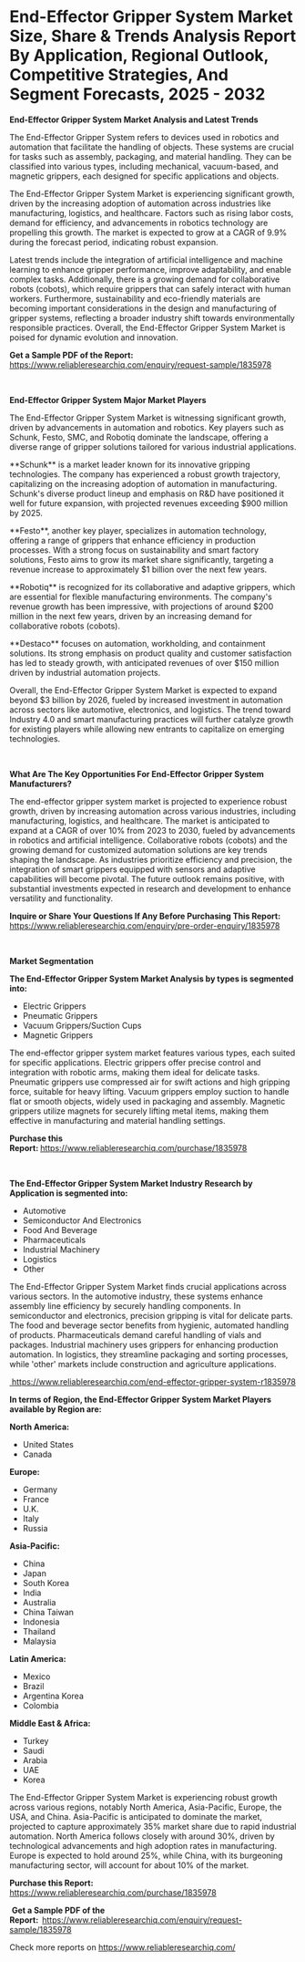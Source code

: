 <p><h1>End-Effector Gripper System Market Size, Share & Trends Analysis Report By Application, Regional Outlook, Competitive Strategies, And Segment Forecasts, 2025 - 2032</h1></p><p><strong>End-Effector Gripper System Market Analysis and Latest Trends</strong></p>
<p><p>The End-Effector Gripper System refers to devices used in robotics and automation that facilitate the handling of objects. These systems are crucial for tasks such as assembly, packaging, and material handling. They can be classified into various types, including mechanical, vacuum-based, and magnetic grippers, each designed for specific applications and objects.</p><p>The End-Effector Gripper System Market is experiencing significant growth, driven by the increasing adoption of automation across industries like manufacturing, logistics, and healthcare. Factors such as rising labor costs, demand for efficiency, and advancements in robotics technology are propelling this growth. The market is expected to grow at a CAGR of 9.9% during the forecast period, indicating robust expansion.</p><p>Latest trends include the integration of artificial intelligence and machine learning to enhance gripper performance, improve adaptability, and enable complex tasks. Additionally, there is a growing demand for collaborative robots (cobots), which require grippers that can safely interact with human workers. Furthermore, sustainability and eco-friendly materials are becoming important considerations in the design and manufacturing of gripper systems, reflecting a broader industry shift towards environmentally responsible practices. Overall, the End-Effector Gripper System Market is poised for dynamic evolution and innovation.</p></p>
<p><strong>Get a Sample PDF of the Report:&nbsp;</strong> <a href="https://www.reliableresearchiq.com/enquiry/request-sample/1835978?utm_campaign=2265&utm_medium=2&utm_source=Github&utm_content=ia&utm_term=26032025&utm_id=end-effector-gripper-system">https://www.reliableresearchiq.com/enquiry/request-sample/1835978</a></p>
<p>&nbsp;</p>
<p><strong>End-Effector Gripper System Major Market Players</strong></p>
<p><p>The End-Effector Gripper System Market is witnessing significant growth, driven by advancements in automation and robotics. Key players such as Schunk, Festo, SMC, and Robotiq dominate the landscape, offering a diverse range of gripper solutions tailored for various industrial applications.</p><p>**Schunk** is a market leader known for its innovative gripping technologies. The company has experienced a robust growth trajectory, capitalizing on the increasing adoption of automation in manufacturing. Schunk's diverse product lineup and emphasis on R&D have positioned it well for future expansion, with projected revenues exceeding $900 million by 2025.</p><p>**Festo**, another key player, specializes in automation technology, offering a range of grippers that enhance efficiency in production processes. With a strong focus on sustainability and smart factory solutions, Festo aims to grow its market share significantly, targeting a revenue increase to approximately $1 billion over the next few years.</p><p>**Robotiq** is recognized for its collaborative and adaptive grippers, which are essential for flexible manufacturing environments. The company's revenue growth has been impressive, with projections of around $200 million in the next few years, driven by an increasing demand for collaborative robots (cobots).</p><p>**Destaco** focuses on automation, workholding, and containment solutions. Its strong emphasis on product quality and customer satisfaction has led to steady growth, with anticipated revenues of over $150 million driven by industrial automation projects.</p><p>Overall, the End-Effector Gripper System Market is expected to expand beyond $3 billion by 2026, fueled by increased investment in automation across sectors like automotive, electronics, and logistics. The trend toward Industry 4.0 and smart manufacturing practices will further catalyze growth for existing players while allowing new entrants to capitalize on emerging technologies.</p></p>
<p>&nbsp;</p>
<p><strong>What Are The Key Opportunities For End-Effector Gripper System Manufacturers?</strong></p>
<p><p>The end-effector gripper system market is projected to experience robust growth, driven by increasing automation across various industries, including manufacturing, logistics, and healthcare. The market is anticipated to expand at a CAGR of over 10% from 2023 to 2030, fueled by advancements in robotics and artificial intelligence. Collaborative robots (cobots) and the growing demand for customized automation solutions are key trends shaping the landscape. As industries prioritize efficiency and precision, the integration of smart grippers equipped with sensors and adaptive capabilities will become pivotal. The future outlook remains positive, with substantial investments expected in research and development to enhance versatility and functionality.</p></p>
<p><strong>Inquire or Share Your Questions If Any Before Purchasing This Report:</strong> <a href="https://www.reliableresearchiq.com/enquiry/pre-order-enquiry/1835978?utm_campaign=2265&utm_medium=2&utm_source=Github&utm_content=ia&utm_term=26032025&utm_id=end-effector-gripper-system">https://www.reliableresearchiq.com/enquiry/pre-order-enquiry/1835978</a></p>
<p>&nbsp;</p>
<p><strong>Market Segmentation</strong></p>
<p><strong>The End-Effector Gripper System Market Analysis by types is segmented into:</strong></p>
<p><ul><li>Electric Grippers</li><li>Pneumatic Grippers</li><li>Vacuum Grippers/Suction Cups</li><li>Magnetic Grippers</li></ul></p>
<p><p>The end-effector gripper system market features various types, each suited for specific applications. Electric grippers offer precise control and integration with robotic arms, making them ideal for delicate tasks. Pneumatic grippers use compressed air for swift actions and high gripping force, suitable for heavy lifting. Vacuum grippers employ suction to handle flat or smooth objects, widely used in packaging and assembly. Magnetic grippers utilize magnets for securely lifting metal items, making them effective in manufacturing and material handling settings.</p></p>
<p><strong>Purchase this Report:&nbsp;</strong><a href="https://www.reliableresearchiq.com/purchase/1835978?utm_campaign=2265&utm_medium=2&utm_source=Github&utm_content=ia&utm_term=26032025&utm_id=end-effector-gripper-system">https://www.reliableresearchiq.com/purchase/1835978</a></p>
<p>&nbsp;</p>
<p><strong>The End-Effector Gripper System Market Industry Research by Application is segmented into:</strong></p>
<p><ul><li>Automotive</li><li>Semiconductor And Electronics</li><li>Food And Beverage</li><li>Pharmaceuticals</li><li>Industrial Machinery</li><li>Logistics</li><li>Other</li></ul></p>
<p><p>The End-Effector Gripper System Market finds crucial applications across various sectors. In the automotive industry, these systems enhance assembly line efficiency by securely handling components. In semiconductor and electronics, precision gripping is vital for delicate parts. The food and beverage sector benefits from hygienic, automated handling of products. Pharmaceuticals demand careful handling of vials and packages. Industrial machinery uses grippers for enhancing production automation. In logistics, they streamline packaging and sorting processes, while 'other' markets include construction and agriculture applications.</p></p>
<p><a href="https://www.reliableresearchiq.com/end-effector-gripper-system-r1835978?utm_campaign=2265&utm_medium=2&utm_source=Github&utm_content=ia&utm_term=26032025&utm_id=end-effector-gripper-system">&nbsp;https://www.reliableresearchiq.com/end-effector-gripper-system-r1835978</a></p>
<p><strong>In terms of Region, the End-Effector Gripper System Market Players available by Region are:</strong></p>
<p>
    <p> <strong> North America: </strong>
        <ul>
            <li>United States</li>
            <li>Canada</li>
        </ul>
        </p> 
    <p> <strong> Europe: </strong>
        <ul>
            <li>Germany</li>
            <li>France</li>
            <li>U.K.</li>
            <li>Italy</li>
            <li>Russia</li>
        </ul>
        </p> 
    <p> <strong> Asia-Pacific: </strong>
        <ul>
            <li>China</li>
            <li>Japan</li>
            <li>South Korea</li>
            <li>India</li>
            <li>Australia</li>
            <li>China Taiwan</li>
            <li>Indonesia</li>
            <li>Thailand</li>
            <li>Malaysia</li>
        </ul>
        </p> 
    <p> <strong> Latin America: </strong>
        <ul>
            <li>Mexico</li>
            <li>Brazil</li>
            <li>Argentina Korea</li>
            <li>Colombia</li>
        </ul>
        </p> 
    <p> <strong> Middle East & Africa: </strong>
        <ul>
            <li>Turkey</li>
            <li>Saudi</li>
            <li>Arabia</li>
            <li>UAE</li>
            <li>Korea</li>
        </ul>
    </p>
    </p>
<p><p>The End-Effector Gripper System Market is experiencing robust growth across various regions, notably North America, Asia-Pacific, Europe, the USA, and China. Asia-Pacific is anticipated to dominate the market, projected to capture approximately 35% market share due to rapid industrial automation. North America follows closely with around 30%, driven by technological advancements and high adoption rates in manufacturing. Europe is expected to hold around 25%, while China, with its burgeoning manufacturing sector, will account for about 10% of the market.</p></p>
<p><strong>Purchase this Report: </strong><a href="https://www.reliableresearchiq.com/purchase/1835978?utm_campaign=2265&utm_medium=2&utm_source=Github&utm_content=ia&utm_term=26032025&utm_id=end-effector-gripper-system">https://www.reliableresearchiq.com/purchase/1835978</a></p>
<p>&nbsp;<strong>Get a Sample PDF of the Report:&nbsp;&nbsp;</strong><a href="https://www.reliableresearchiq.com/enquiry/request-sample/1835978?utm_campaign=2265&utm_medium=2&utm_source=Github&utm_content=ia&utm_term=26032025&utm_id=end-effector-gripper-system">https://www.reliableresearchiq.com/enquiry/request-sample/1835978</a></p>
<p><strong></strong></p>
<p>Check more reports on <a href="https://www.reliableresearchiq.com/?utm_campaign=2265&utm_medium=2&utm_source=Github&utm_content=ia&utm_term=26032025&utm_id=end-effector-gripper-system">https://www.reliableresearchiq.com/</a></p>